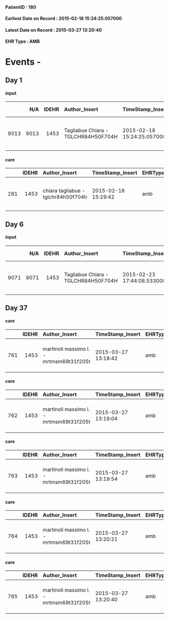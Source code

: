 
#### PatientID : 180
#### Earliest Date on Record : 2015-02-18 15:24:25.057000
#### Latest Date on Record : 2015-03-27 13:20:40
#### EHR Type : AMB

# Events - 

## Day 1

#### input
|      |    N/A |   IDEHR | Author_Insert                       | TimeStamp_Insert           | EHRType   |   PatientID |   IDDigitalSignDocument | persone_vicine   |   Unnamed: 0_x.1 |   IDANAMNESI_SOCIALE | Patient   | FamigliaAltro   | Paziente_T   | FamigliaAltro_T   |   Non_Rilevabile_x.1 | Note_Non_Rilevabile_x.1   | opt_Problemi   | chk_contr_sintomi   | opt_paziente_a   | opt_famiglia_a   | opt_adeguatezza   | opt_paziente_solo   | ds_note_con                                                       | opt_presente_assente   | Caregiver_principale   | ds_familiari_coinv                                        | opt_necessario   | opt_risorse_ec   | opt_paziente_psi   | opt_Ins_vol   | opt_inv_civile   |   invalidita_perc | Needs     | Domestic partnership   | opt_indennita_acc   | opt_famiglia_psi   | opt_disponibilit_paz   |
|-----:|-------:|--------:|:------------------------------------|:---------------------------|:----------|------------:|------------------------:|:-----------------|-----------------:|---------------------:|:----------|:----------------|:-------------|:------------------|---------------------:|:--------------------------|:---------------|:--------------------|:-----------------|:-----------------|:------------------|:--------------------|:------------------------------------------------------------------|:-----------------------|:-----------------------|:----------------------------------------------------------|:-----------------|:-----------------|:-------------------|:--------------|:-----------------|------------------:|:----------|:-----------------------|:--------------------|:-------------------|:-----------------------|
| 9013 |   9013 |    1453 | Tagliabue Chiara - TGLCHR84H50F704H | 2015-02-18 15:24:25.057000 | AMB       |         180 |                   20583 | N/A              |              288 |                  173 | Si#1      | Si#1            | No#0         | Si#1              |                    0 | NR                        | Si#1           | controllo sintomi#0 | Indefinite#2     | Congruenti#1     | Si#1              | No#0                | Vive con la moglie Sabina di 72 aa che si occupa dell'assistenza. | Presente#1             | wife                   | Il figlio Andrea, coniugato, abita in provincia di Pavia. | No#0             | Adeguate#1       | No#0               | No#0          | Si#1             |               100 | Clinici#0 | Coniuge/Convivente#0   | Si#1                | No#0               | No#0                   |

#### care
|     |   IDEHR | Author_Insert                       | TimeStamp_Insert    | EHRType   |   PatientID |   IDGESTIONE_AUSILI |   ds_ncons |   opt_annulla_consegna | dt_Ric_consegna     | dt_ric_cons_forn    | opt_ausilio                          |
|----:|--------:|:------------------------------------|:--------------------|:----------|------------:|--------------------:|-----------:|-----------------------:|:--------------------|:--------------------|:-------------------------------------|
| 281 |    1453 | chiara tagliabue - tglchr84h50f704h | 2015-02-18 15:29:42 | amb       |         180 |                 123 |      24460 |                      0 | 2015-01-20 00:00:00 | 2015-01-20 00:00:00 | 2 tips walker 2 wheels (walker) # 10 |


## Day 6

#### input
|      |    N/A |   IDEHR | Author_Insert                       | TimeStamp_Insert           | EHRType   |   PatientID |   IDDigitalSignDocument | persone_vicine   |   Unnamed: 0_x.1 |   IDANAMNESI_SOCIALE | Patient   | FamigliaAltro   | Paziente_T   | FamigliaAltro_T   |   Non_Rilevabile_x.1 | Note_Non_Rilevabile_x.1   | opt_Problemi   | chk_contr_sintomi   | opt_paziente_a   | opt_famiglia_a   | opt_adeguatezza   | opt_paziente_solo   | ds_note_con                                                       | opt_presente_assente   | Caregiver_principale   | ds_familiari_coinv                                        | opt_necessario   | opt_risorse_ec   | opt_paziente_psi   | opt_Ins_vol   | opt_esenzione   | opt_inv_civile   |   invalidita_perc | ds_codice_es   | Needs     | Domestic partnership   | opt_indennita_acc   | opt_famiglia_psi   | opt_disponibilit_paz   |
|-----:|-------:|--------:|:------------------------------------|:---------------------------|:----------|------------:|------------------------:|:-----------------|-----------------:|---------------------:|:----------|:----------------|:-------------|:------------------|---------------------:|:--------------------------|:---------------|:--------------------|:-----------------|:-----------------|:------------------|:--------------------|:------------------------------------------------------------------|:-----------------------|:-----------------------|:----------------------------------------------------------|:-----------------|:-----------------|:-------------------|:--------------|:----------------|:-----------------|------------------:|:---------------|:----------|:-----------------------|:--------------------|:-------------------|:-----------------------|
| 9071 |   9071 |    1453 | Tagliabue Chiara - TGLCHR84H50F704H | 2015-02-23 17:44:08.533000 | AMB       |         180 |                   23066 | N/A              |              387 |                  241 | Si#1      | Si#1            | No#0         | Si#1              |                    0 | NR                        | Si#1           | controllo sintomi#0 | Indefinite#2     | Congruenti#1     | Si#1              | No#0                | Vive con la moglie Sabina di 72 aa che si occupa dell'assistenza. | Presente#1             | wife                   | Il figlio Andrea, coniugato, abita in provincia di Pavia. | No#0             | Adeguate#1       | No#0               | No#0          | Si#1            | Si#1             |               100 | E01            | Clinici#0 | Coniuge/Convivente#0   | Si#1                | No#0               | No#0                   |


## Day 37

#### care
|     |   IDEHR | Author_Insert                           | TimeStamp_Insert    | EHRType   |   PatientID |   IDGESTIONE_AUSILI |   ds_ncons |   ds_nritiro |   opt_annulla_consegna | dt_Ric_consegna     | dt_ric_cons_forn    | dt_ric_ritiro       | dt_ric_ritiro_forn   | opt_ausilio                          |
|----:|--------:|:----------------------------------------|:--------------------|:----------|------------:|--------------------:|-----------:|-------------:|-----------------------:|:--------------------|:--------------------|:--------------------|:---------------------|:-------------------------------------|
| 761 |    1453 | martinoli massimo l. - mrtmsm69t31f205t | 2015-03-27 13:18:42 | amb       |         180 |                 604 |      24460 |        24805 |                      0 | 2015-01-20 00:00:00 | 2015-01-20 00:00:00 | 2015-03-10 00:00:00 | 2015-03-10 00:00:00  | 2 tips walker 2 wheels (walker) # 10 |

#### care
|     |   IDEHR | Author_Insert                           | TimeStamp_Insert    | EHRType   |   PatientID |   IDGESTIONE_AUSILI |   ds_ncons |   ds_nritiro |   opt_annulla_consegna | ds_note_x          | dt_Ric_consegna     | dt_ric_cons_forn    | dt_ric_ritiro       | dt_ric_ritiro_forn   | opt_ausilio                          |
|----:|--------:|:----------------------------------------|:--------------------|:----------|------------:|--------------------:|-----------:|-------------:|-----------------------:|:-------------------|:--------------------|:--------------------|:--------------------|:---------------------|:-------------------------------------|
| 762 |    1453 | martinoli massimo l. - mrtmsm69t31f205t | 2015-03-27 13:19:04 | amb       |         180 |                 605 |      24460 |        24805 |                      0 | with wheels swivel | 2015-01-20 00:00:00 | 2015-01-20 00:00:00 | 2015-03-10 00:00:00 | 2015-03-10 00:00:00  | 2 tips walker 2 wheels (walker) # 10 |

#### care
|     |   IDEHR | Author_Insert                           | TimeStamp_Insert    | EHRType   |   PatientID |   IDGESTIONE_AUSILI |   ds_ncons |   opt_annulla_consegna | ds_note_x                            | dt_Ric_consegna     | dt_ric_cons_forn    | opt_ausilio                          |
|----:|--------:|:----------------------------------------|:--------------------|:----------|------------:|--------------------:|-----------:|-----------------------:|:-------------------------------------|:--------------------|:--------------------|:-------------------------------------|
| 763 |    1453 | martinoli massimo l. - mrtmsm69t31f205t | 2015-03-27 13:19:54 | amb       |         180 |                 606 |      24429 |                      0 | urgent. two-wheeled and two ferrules | 2015-01-16 00:00:00 | 2015-01-16 00:00:00 | 2 tips walker 2 wheels (walker) # 10 |

#### care
|     |   IDEHR | Author_Insert                           | TimeStamp_Insert    | EHRType   |   PatientID |   IDGESTIONE_AUSILI |   ds_ncons |   ds_nritiro |   opt_annulla_consegna | ds_note_x                            | dt_Ric_consegna     | dt_ric_cons_forn    | dt_ric_ritiro       | dt_ric_ritiro_forn   | opt_ausilio                          |
|----:|--------:|:----------------------------------------|:--------------------|:----------|------------:|--------------------:|-----------:|-------------:|-----------------------:|:-------------------------------------|:--------------------|:--------------------|:--------------------|:---------------------|:-------------------------------------|
| 764 |    1453 | martinoli massimo l. - mrtmsm69t31f205t | 2015-03-27 13:20:21 | amb       |         180 |                 607 |      24429 |        24463 |                      0 | urgent. two-wheeled and two ferrules | 2015-01-16 00:00:00 | 2015-01-16 00:00:00 | 2015-01-20 00:00:00 | 2015-01-20 00:00:00  | 2 tips walker 2 wheels (walker) # 10 |

#### care
|     |   IDEHR | Author_Insert                           | TimeStamp_Insert    | EHRType   |   PatientID |   IDGESTIONE_AUSILI |   ds_ncons |   ds_nritiro | dt_ritiro           |   opt_annulla_consegna | ds_note_x                            | dt_Ric_consegna     | dt_ric_cons_forn    | dt_ric_ritiro       | dt_ric_ritiro_forn   | opt_ausilio                          |
|----:|--------:|:----------------------------------------|:--------------------|:----------|------------:|--------------------:|-----------:|-------------:|:--------------------|-----------------------:|:-------------------------------------|:--------------------|:--------------------|:--------------------|:---------------------|:-------------------------------------|
| 765 |    1453 | martinoli massimo l. - mrtmsm69t31f205t | 2015-03-27 13:20:40 | amb       |         180 |                 608 |      24429 |        24463 | 2015-01-21 00:00:00 |                      0 | urgent. two-wheeled and two ferrules | 2015-01-16 00:00:00 | 2015-01-16 00:00:00 | 2015-01-20 00:00:00 | 2015-01-20 00:00:00  | 2 tips walker 2 wheels (walker) # 10 |


